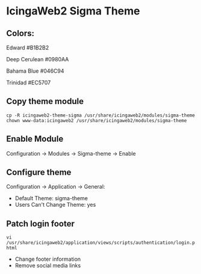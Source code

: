 # IcingaWeb2 Sigma Theme

## Colors:

Edward
#B1B2B2

Deep Cerulean
#0980AA

Bahama Blue
#046C94

Trinidad
#EC5707

## Copy theme module

```
cp -R icingaweb2-theme-sigma /usr/share/icingaweb2/modules/sigma-theme
chown www-data:icingaweb2 /usr/share/icingaweb2/modules/sigma-theme
```

## Enable Module

Configuration -> Modules -> Sigma-theme -> Enable

## Configure theme

Configuration -> Application -> General:

- Default Theme: sigma-theme
- Users Can't Change Theme: yes

## Patch login footer

`vi /usr/share/icingaweb2/application/views/scripts/authentication/login.phtml`

- Change footer information
- Remove social media links
